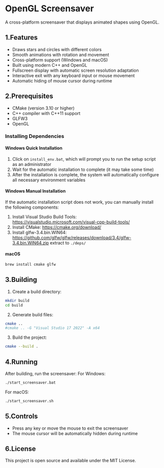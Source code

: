 # OpenGL Screensaver

A cross-platform screensaver that displays animated shapes using OpenGL.

## 1.Features
- Draws stars and circles with different colors
- Smooth animations with rotation and movement
- Cross-platform support (Windows and macOS)
- Built using modern C++ and OpenGL
- Fullscreen display with automatic screen resolution adaptation
- Interactive exit with any keyboard input or mouse movement
- Automatic hiding of mouse cursor during runtime

## 2.Prerequisites
- CMake (version 3.10 or higher)
- C++ compiler with C++11 support
- GLFW3
- OpenGL

### Installing Dependencies

#### Windows Quick Installation 
1. Click on `install_env.bat`, which will prompt you to run the setup script as an administrator
2. Wait for the automatic installation to complete (it may take some time)
3. After the installation is complete, the system will automatically configure all necessary environment variables

#### Windows Manual Installation
If the automatic installation script does not work, you can manually install the following components:
1. Install Visual Studio Build Tools: https://visualstudio.microsoft.com/visual-cpp-build-tools/
2. Install CMake: https://cmake.org/download/
3. Install glfw-3.4.bin.WIN64: https://github.com/glfw/glfw/releases/download/3.4/glfw-3.4.bin.WIN64.zip extract to `./deps/`

#### macOS
```bash
brew install cmake glfw
```

## 3.Building

1. Create a build directory:
```bash
mkdir build
cd build
```

2. Generate build files:
```bash
cmake ..
#cmake .. -G "Visual Studio 17 2022" -A x64
```

3. Build the project:
```bash
cmake --build .
```

## 4.Running
After building, run the screensaver:
For Windows:
```bash
./start_screensaver.bat
```
For macOS:
```bash
./start_screensaver.sh
```

## 5.Controls
- Press any key or move the mouse to exit the screensaver
- The mouse cursor will be automatically hidden during runtime

## 6.License
This project is open source and available under the MIT License.
